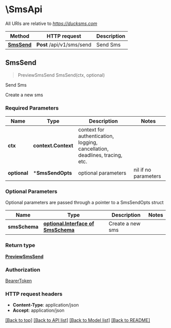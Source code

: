 # \SmsApi

All URIs are relative to *https://ducksms.com*

Method | HTTP request | Description
------------- | ------------- | -------------
[**SmsSend**](SmsApi.md#SmsSend) | **Post** /api/v1/sms/send | Send Sms



## SmsSend

> PreviewSmsSend SmsSend(ctx, optional)

Send Sms

Create a new sms

### Required Parameters


Name | Type | Description  | Notes
------------- | ------------- | ------------- | -------------
**ctx** | **context.Context** | context for authentication, logging, cancellation, deadlines, tracing, etc.
 **optional** | ***SmsSendOpts** | optional parameters | nil if no parameters

### Optional Parameters

Optional parameters are passed through a pointer to a SmsSendOpts struct


Name | Type | Description  | Notes
------------- | ------------- | ------------- | -------------
 **smsSchema** | [**optional.Interface of SmsSchema**](SmsSchema.md)| Create a new sms | 

### Return type

[**PreviewSmsSend**](PreviewSmsSend.md)

### Authorization

[BearerToken](../README.md#BearerToken)

### HTTP request headers

- **Content-Type**: application/json
- **Accept**: application/json

[[Back to top]](#) [[Back to API list]](../README.md#documentation-for-api-endpoints)
[[Back to Model list]](../README.md#documentation-for-models)
[[Back to README]](../README.md)

